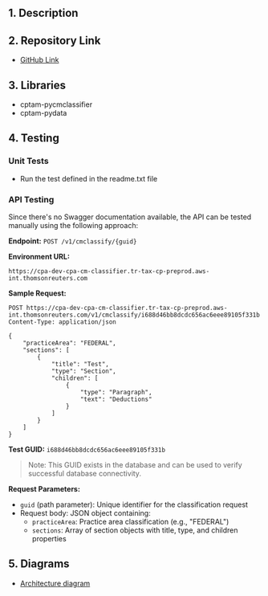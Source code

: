 ## 1. Description

## 2. Repository Link


- [GitHub Link](https://github.com/tr/cp_cm-classifier)

## 3. Libraries

- cptam-pycmclassifier
- cptam-pydata

## 4. Testing

### Unit Tests
- Run the test defined in the readme.txt file

### API Testing
Since there's no Swagger documentation available, the API can be tested manually using the following approach:

**Endpoint:** `POST /v1/cmclassify/{guid}`

**Environment URL:** 
```
https://cpa-dev-cpa-cm-classifier.tr-tax-cp-preprod.aws-int.thomsonreuters.com
```

**Sample Request:**
```http
POST https://cpa-dev-cpa-cm-classifier.tr-tax-cp-preprod.aws-int.thomsonreuters.com/v1/cmclassify/i688d46bb8dcdc656ac6eee89105f331b
Content-Type: application/json

{
    "practiceArea": "FEDERAL",
    "sections": [
        {
            "title": "Test",
            "type": "Section",
            "children": [
                {
                    "type": "Paragraph",
                    "text": "Deductions"
                }
            ]
        }
    ]
}
```

**Test GUID:** `i688d46bb8dcdc656ac6eee89105f331b`
> Note: This GUID exists in the database and can be used to verify successful database connectivity.

**Request Parameters:**
- `guid` (path parameter): Unique identifier for the classification request
- Request body: JSON object containing:
  - `practiceArea`: Practice area classification (e.g., "FEDERAL")
  - `sections`: Array of section objects with title, type, and children properties

## 5. Diagrams

- [Architecture diagram](https://lucid.app/lucidchart/9aeb4fc0-5c66-4039-b206-824c0a6d6ddd/edit?invitationId=inv_cd8a8f63-048d-47f2-a008-652ebb79f5ef&page=d4ohBGESoUUS#)

